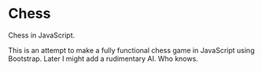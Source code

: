 # Chess
Chess in JavaScript.

This is an attempt to make a fully functional chess game in JavaScript using Bootstrap. Later I might add a rudimentary AI. Who knows.
